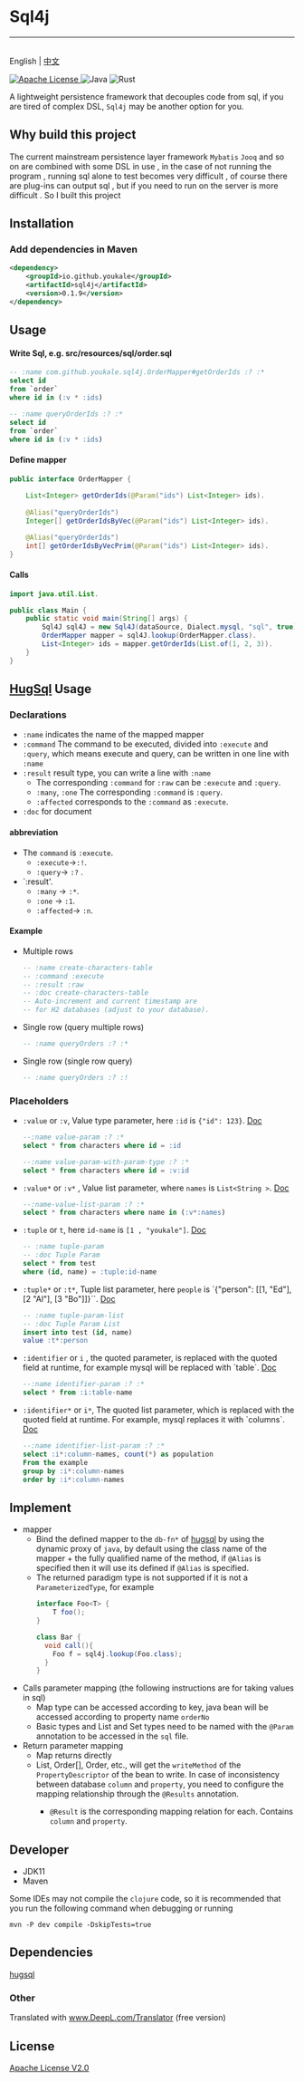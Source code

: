 # Sql4j

---
<p>
    <br> English | <a href="README-CN.md">中文</a>
</p>
<p >
  <a href="LICENSE" target="_blank">
    <img alt="Apache License" src="https://img.shields.io/badge/License-Apache 2-green" />
  </a>

  <img alt="Java" src="https://img.shields.io/badge/-Java-blue?style=flat-square&logo=openjdk&logoColor=white" />

  <img alt="Rust" src="https://img.shields.io/badge/-Clojure-green?style=flat-square&logo=clojure&logoColor=white" />

</p>

A lightweight persistence framework that decouples code from sql, if you are tired of complex DSL, `Sql4j` may be
another option for you.

## Why build this project

The current mainstream persistence layer framework `Mybatis` `Jooq` and so on are combined with some DSL in use , in the
case of not running the program , running sql alone to test becomes very difficult , of course there are plug-ins can
output sql , but if you need to run on the server is more difficult . So I built this project

## Installation

### Add dependencies in Maven

```xml
<dependency>
    <groupId>io.github.youkale</groupId>
    <artifactId>sql4j</artifactId>
    <version>0.1.9</version>
</dependency>
```

## Usage

#### Write Sql, e.g. src/resources/sql/order.sql

```sql
-- :name com.github.youkale.sql4j.OrderMapper#getOrderIds :? :*
select id
from `order`
where id in (:v * :ids)

-- :name queryOrderIds :? :*
select id
from `order`
where id in (:v * :ids)
```

#### Define mapper

``` java
public interface OrderMapper {
    
    List<Integer> getOrderIds(@Param("ids") List<Integer> ids).
    
    @Alias("queryOrderIds")
    Integer[] getOrderIdsByVec(@Param("ids") List<Integer> ids).

    @Alias("queryOrderIds")
    int[] getOrderIdsByVecPrim(@Param("ids") List<Integer> ids).
}
```

#### Calls

``` java
import java.util.List.

public class Main {
    public static void main(String[] args) {
        Sql4J sql4J = new Sql4J(dataSource, Dialect.mysql, "sql", true).
        OrderMapper mapper = sql4J.lookup(OrderMapper.class).
        List<Integer> ids = mapper.getOrderIds(List.of(1, 2, 3)).
    }
}

```
## [HugSql](https://www.hugsql.org/) Usage

### Declarations
- `:name` indicates the name of the mapped mapper
- `:command` The command to be executed, divided into `:execute` and `:query`, which means execute and query, can be written in one line with `:name`
- `:result` result type, you can write a line with `:name`
    - The corresponding `:command` for `:raw` can be `:execute` and `:query`.
    - `:many`, `:one` The corresponding `:command` is `:query`.
    - `:affected` corresponds to the `:command` as `:execute`.
- `:doc` for document

#### abbreviation
- The `command` is `:execute`.
    - `:execute`->`:!`.
    - `:query`-> `:?` .
- `:result'.
  - `:many` -> `:*`.
  - `:one` -> `:1`.
  - `:affected`-> `:n`.

#### Example
- Multiple rows
  ```sql
  -- :name create-characters-table
  -- :command :execute
  -- :result :raw
  -- :doc create-characters-table
  -- Auto-increment and current timestamp are
  -- for H2 databases (adjust to your database).
    ```
- Single row (query multiple rows)
    ```sql
    -- :name queryOrders :? :*
    ```
- Single row (single row query)
    ```sql
    -- :name queryOrders :? :!
    ```

### Placeholders
- `:value` or `:v`, Value type parameter, here `:id` is `{"id": 123}`. [Doc](https://www.hugsql.org/hugsql-in-detail/parameter-types/sql-value-parameters)
  ```sql
  --:name value-param :? :*
  select * from characters where id = :id

  --:name value-param-with-param-type :? :*
  select * from characters where id = :v:id
    ```
- `:value*` or `:v*` , Value list parameter, where `names` is `List<String >`. [Doc](https://www.hugsql.org/hugsql-in-detail/parameter-types/sql-value-list-parameters)
  ```sql
  --:name-value-list-param :? :*
  select * from characters where name in (:v*:names)
    ```
- `:tuple` or `t`, here `id-name` is `[1 , "youkale"]`. [Doc](https://www.hugsql.org/hugsql-in-detail/parameter-types/sql-tuple-parameters) 
    ```sql
    -- :name tuple-param
    -- :doc Tuple Param
    select * from test
    where (id, name) = :tuple:id-name
    ```
- `:tuple*` or `:t*`, Tuple list parameter, here `people` is `{"person": [[1, "Ed"], [2 "Al"], [3 "Bo"]]}``. [Doc](https://www.hugsql.org/hugsql-in-detail/parameter-types/sql-tuple-parameters)
  ```sql
  -- :name tuple-param-list
  -- :doc Tuple Param List
  insert into test (id, name)
  value :t*:person
  ```
- `:identifier` or `i` , the quoted parameter, is replaced with the quoted field at runtime, for example mysql will be replaced with \`table\`. [Doc](https://www.hugsql.org/hugsql-in-detail/parameter-types/sql-identifier-parameters)
    ```sql
    --:name identifier-param :? :*
    select * from :i:table-name
    ```

- `:identifier*` or `i*`,  The quoted list parameter, which is replaced with the quoted field at runtime. For example, mysql replaces it with \`columns\`. [Doc](https://www.hugsql.org/hugsql-in-detail/parameter-types/sql-identifier-list-parameters)
  ```sql
  --:name identifier-list-param :? :*
  select :i*:column-names, count(*) as population
  From the example
  group by :i*:column-names
  order by :i*:column-names
  ```


## Implement

- mapper
    - Bind the defined mapper to the `db-fn*` of [hugsql](https://github.com/layerware/hugsql) by using the dynamic
      proxy of `java`, by default using the class name of the mapper + the fully qualified name of the method,
      if `@Alias` is specified then it will use its defined if `@Alias` is specified.
    - The returned paradigm type is not supported if it is not a `ParameterizedType`, for example
      ```java
      interface Foo<T> {
          T foo();
      }
      
      class Bar {
        void call(){
          Foo f = sql4j.lookup(Foo.class);
        }  
      }
      ```
- Calls parameter mapping (the following instructions are for taking values in sql)
    - Map type can be accessed according to key, java bean will be accessed according to property name ``orderNo``
    - Basic types and List and Set types need to be named with the `@Param` annotation to be accessed in the `sql` file.
- Return parameter mapping
    - Map returns directly
    - List<Order>, Order[], Order, etc., will get the `writeMethod` of the `PropertyDescriptor` of the bean to write. In
      case of inconsistency between database `column` and `property`, you need to configure the mapping relationship
      through the `@Results` annotation.
        - `@Result` is the corresponding mapping relation for each. Contains `column` and `property`.

## Developer

- JDK11
- Maven

Some IDEs may not compile the `clojure` code, so it is recommended that you run the following command when debugging or
running

```shell
mvn -P dev compile -DskipTests=true
```

## Dependencies

[hugsql](https://www.hugsql.org/)

### Other
Translated with www.DeepL.com/Translator (free version)

## License

[Apache License V2.0](./LICENSE)